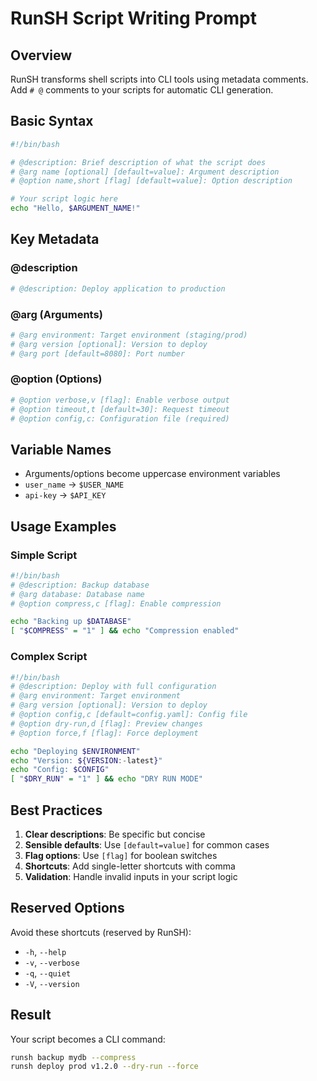 # RunSH Script Writing Prompt

## Overview
RunSH transforms shell scripts into CLI tools using metadata comments. Add `# @` comments to your scripts for automatic CLI generation.

## Basic Syntax

```bash
#!/bin/bash

# @description: Brief description of what the script does
# @arg name [optional] [default=value]: Argument description
# @option name,short [flag] [default=value]: Option description

# Your script logic here
echo "Hello, $ARGUMENT_NAME!"
```

## Key Metadata

### @description
```bash
# @description: Deploy application to production
```

### @arg (Arguments)
```bash
# @arg environment: Target environment (staging/prod)
# @arg version [optional]: Version to deploy
# @arg port [default=8080]: Port number
```

### @option (Options)
```bash
# @option verbose,v [flag]: Enable verbose output
# @option timeout,t [default=30]: Request timeout
# @option config,c: Configuration file (required)
```

## Variable Names
- Arguments/options become uppercase environment variables
- `user_name` → `$USER_NAME`
- `api-key` → `$API_KEY`

## Usage Examples

### Simple Script
```bash
#!/bin/bash
# @description: Backup database
# @arg database: Database name
# @option compress,c [flag]: Enable compression

echo "Backing up $DATABASE"
[ "$COMPRESS" = "1" ] && echo "Compression enabled"
```

### Complex Script
```bash
#!/bin/bash
# @description: Deploy with full configuration
# @arg environment: Target environment
# @arg version [optional]: Version to deploy
# @option config,c [default=config.yaml]: Config file
# @option dry-run,d [flag]: Preview changes
# @option force,f [flag]: Force deployment

echo "Deploying $ENVIRONMENT"
echo "Version: ${VERSION:-latest}"
echo "Config: $CONFIG"
[ "$DRY_RUN" = "1" ] && echo "DRY RUN MODE"
```

## Best Practices

1. **Clear descriptions**: Be specific but concise
2. **Sensible defaults**: Use `[default=value]` for common cases
3. **Flag options**: Use `[flag]` for boolean switches
4. **Shortcuts**: Add single-letter shortcuts with comma
5. **Validation**: Handle invalid inputs in your script logic

## Reserved Options
Avoid these shortcuts (reserved by RunSH):
- `-h`, `--help`
- `-v`, `--verbose` 
- `-q`, `--quiet`
- `-V`, `--version`

## Result
Your script becomes a CLI command:
```bash
runsh backup mydb --compress
runsh deploy prod v1.2.0 --dry-run --force
```

